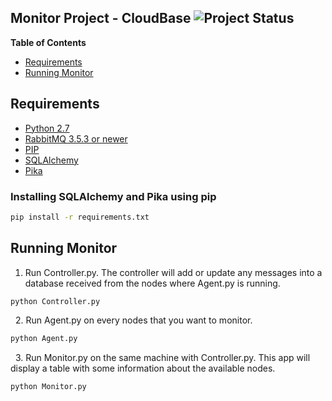 ## Monitor Project - CloudBase ![Project Status](http://img.shields.io/badge/status-beta-blue.svg)

**Table of Contents**

- [Requirements](#requirements)
- [Running Monitor](#running-monitor)

## Requirements

- [Python 2.7](https://www.python.org/download/releases/2.7/)
- [RabbitMQ 3.5.3 or newer](https://www.rabbitmq.com/download.html)
- [PIP](https://pip.pypa.io/en/latest/installing.html)
- [SQLAlchemy](#installing-sqlalchemy-and-pika-using-pip)
- [Pika](#installing-sqlalchemy-and-pika-using-pip)

### Installing SQLAlchemy and Pika using pip

```bash
pip install -r requirements.txt
```

## Running Monitor

1. Run Controller.py. The controller will add or update any messages into a database received from the nodes where Agent.py is running.
&nbsp;
```bash
python Controller.py
```
&nbsp;
2. Run Agent.py on every nodes that you want to monitor.
&nbsp;
```bash
python Agent.py
```
&nbsp;
3. Run Monitor.py on the same machine with Controller.py. This app will display a table with some information about the available nodes.
&nbsp;
```bash
python Monitor.py
```